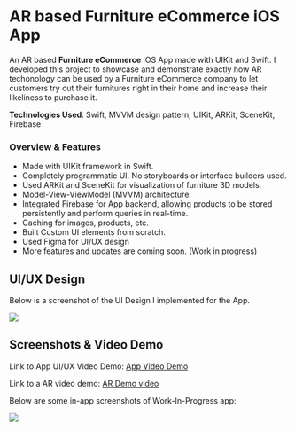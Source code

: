 # AR based Furniture eCommerce iOS App

An AR based **Furniture eCommerce** iOS App made with UIKit and Swift. I developed this project to showcase and demonstrate exactly how AR techonology can be used by a Furniture eCommerce company to let customers try out their furnitures right in their home and increase their likeliness to purchase it.

**Technologies Used**: Swift, MVVM design pattern, UIKit, ARKit, SceneKit, Firebase

### Overview & Features

- Made with UIKit framework in Swift.
- Completely programmatic UI. No storyboards or interface builders used.
- Used ARKit and SceneKit for visualization of furniture 3D models.
- Model-View-ViewModel (MVVM) architecture.
- Integrated Firebase for App backend, allowing products to be stored persistently and perform queries in real-time.
- Caching for images, products, etc.
- Built Custom UI elements from scratch.
- Used Figma for UI/UX design
- More features and updates are coming soon. (Work in progress)

## UI/UX Design

Below is a screenshot of the UI Design I implemented for the App.

![](https://i.ibb.co/c8dvv4J/Screenshot-2021-04-14-at-10-09-49-AM.png)

## Screenshots & Video Demo

Link to App UI/UX Video Demo: [App Video Demo ](https://youtu.be/mXCwo7xVwU8)

Link to a AR video demo: [AR Demo video](https://youtu.be/kMHFu1VT5Xo)

Below are some in-app screenshots of Work-In-Progress app:

![](https://i.ibb.co/cwpSNmM/AR-Shot-Screenshots-PNG.png)
